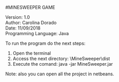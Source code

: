 #MINESWEEPER GAME

 Version: 1.0   
 Author: Carolina Dorado   
 Date: 11/09/2018    
 Programming Language: Java   

To run the program do the next steps:

1. Open the terminal
2. Access the next directory: \MineSweeper\dist
3. Execute the comand: java -jar MineSweeper.jar

Note: also you can open all the project in netbeans.


